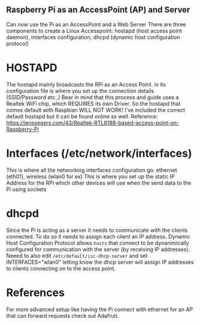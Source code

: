 ## Raspberry Pi as an AccessPoint (AP) and Server
Can now use the Pi as an AccessPoint and a Web Server
There are three components to create a Linux Accesspoint: hostapd (host access point daemon), interfaces configuration, dhcpd (dynamic host configuration protocol)

# HOSTAPD
The hostapd mainly broadcasts the RPi as an Access Point. in its configuration file is where you set up the connection details (SSID/Password etc.,)
Bear in mind that this process and guide uses a Realtek WiFi chip, which REQUIRES its own Driver. So the hostapd that comes default with Raspbian WILL NOT WORK!
I've included the correct default hostapd but it can be found online as well.
Reference: https://jenssegers.com/43/Realtek-RTL8188-based-access-point-on-Raspberry-Pi

# Interfaces (/etc/network/interfaces)
This is where all the networking interfaces configuration go: ethernet (eth01), wireless (wlan0 for ex)
This is where you set up the static IP Address for the RPi which other devices will use when the send data to the Pi using sockets

# dhcpd
Since the Pi is acting as a server it needs to communicate with the clients connected. To do so it needs to assign each client an IP address. Dynamic Host Configuration Protocol allows `hosts` that connect to be dynanimically configured for communication with the server (by receiving IP addresses).
Neeed to also edit `/etc/default/isc-dhcp-server` and set INTERFACES="wlan0" letting know the dhcp server will assign IP addresses to clients connecting on to the access point.

# References
For more advanced setup like having the Pi connect with ethernet for an AP that can forward requests check out Adafruit.
